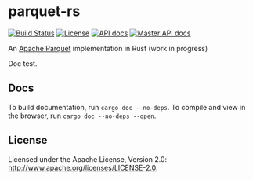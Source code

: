 # parquet-rs

[![Build Status](https://travis-ci.org/sadikovi/parquet-rs-docs.svg?branch=master)](https://travis-ci.org/sadikovi/parquet-rs-docs)
[![License](https://img.shields.io/badge/License-Apache%202.0-blue.svg)](https://opensource.org/licenses/Apache-2.0)
[![API docs](https://img.shields.io/badge/docs-v0.4.0-blue.svg)](https://sadikovi.github.io/parquet-rs-docs/v0.4.0/parquet/)
[![Master API docs](https://img.shields.io/badge/docs-master-green.svg)](https://sadikovi.github.io/parquet-rs-docs/master/parquet/)

An [Apache Parquet](https://parquet.apache.org/) implementation in Rust (work in progress)

Doc test.

## Docs
To build documentation, run `cargo doc --no-deps`.
To compile and view in the browser, run `cargo doc --no-deps --open`.

## License
Licensed under the Apache License, Version 2.0: http://www.apache.org/licenses/LICENSE-2.0.
